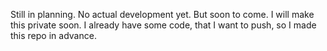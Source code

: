 Still in planning. No actual development yet. But soon to come. I will make this private soon. I already have some code, that I want to push, so I made this repo in advance. 
